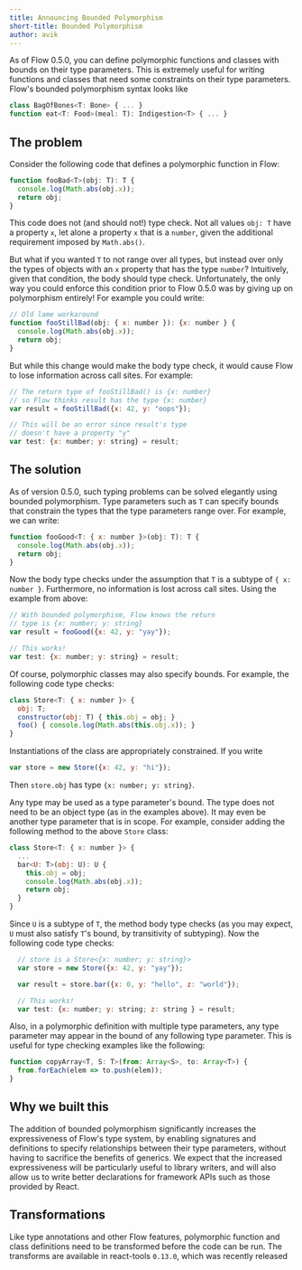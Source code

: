 ```yaml
---
title: Announcing Bounded Polymorphism
short-title: Bounded Polymorphism
author: avik
---
```


As of Flow 0.5.0, you can define polymorphic functions and classes with bounds on their type parameters. This is extremely useful for writing functions and classes that need some constraints on their type parameters. Flow's bounded polymorphism syntax looks like

```JavaScript
class BagOfBones<T: Bone> { ... }
function eat<T: Food>(meal: T): Indigestion<T> { ... }
```

## The problem

Consider the following code that defines a polymorphic function in Flow:

```JavaScript
function fooBad<T>(obj: T): T {
  console.log(Math.abs(obj.x));
  return obj;
}
```

This code does not (and should not!) type check. Not all values `obj: T` have a property `x`, let alone a property `x` that is a `number`, given the additional requirement imposed by `Math.abs()`.

<!--truncate-->

But what if you wanted `T` to not range over all types, but instead over only the types of objects with an `x` property that has the type `number`? Intuitively, given that condition, the body should type check. Unfortunately, the only way you could enforce this condition prior to Flow 0.5.0 was by giving up on polymorphism entirely! For example you could write:

```JavaScript
// Old lame workaround
function fooStillBad(obj: { x: number }): {x: number } {
  console.log(Math.abs(obj.x));
  return obj;
}
```

But while this change would make the body type check, it would cause Flow to lose information across call sites. For example:

```JavaScript
// The return type of fooStillBad() is {x: number}
// so Flow thinks result has the type {x: number}
var result = fooStillBad({x: 42, y: "oops"});

// This will be an error since result's type
// doesn't have a property "y"
var test: {x: number; y: string} = result;
```

## The solution

As of version 0.5.0, such typing problems can be solved elegantly using bounded polymorphism. Type parameters such as `T` can specify bounds that constrain the types that the type parameters range over. For example, we can write:

```JavaScript
function fooGood<T: { x: number }>(obj: T): T {
  console.log(Math.abs(obj.x));
  return obj;
}
```

Now the body type checks under the assumption that `T` is a subtype of `{ x: number }`. Furthermore, no information is lost across call sites. Using the example from above:

```JavaScript
// With bounded polymorphism, Flow knows the return
// type is {x: number; y: string}
var result = fooGood({x: 42, y: "yay"});

// This works!
var test: {x: number; y: string} = result;
```

Of course, polymorphic classes may also specify bounds. For example, the following code type checks:

```JavaScript
class Store<T: { x: number }> {
  obj: T;
  constructor(obj: T) { this.obj = obj; }
  foo() { console.log(Math.abs(this.obj.x)); }
}
```

Instantiations of the class are appropriately constrained. If you write

```JavaScript
var store = new Store({x: 42, y: "hi"});
```

Then `store.obj` has type `{x: number; y: string}`.

Any type may be used as a type parameter's bound. The type does not need to be an object type (as in the examples above). It may even be another type parameter that is in scope. For example, consider adding the following method to the above `Store` class:

```JavaScript
class Store<T: { x: number }> {
  ...
  bar<U: T>(obj: U): U {
    this.obj = obj;
    console.log(Math.abs(obj.x));
    return obj;
  }
}
```

Since `U` is a subtype of `T`, the method body type checks (as you may expect, `U` must also satisfy `T`'s bound, by transitivity of subtyping). Now the following code type checks:

```JavaScript
  // store is a Store<{x: number; y: string}>
  var store = new Store({x: 42, y: "yay"});

  var result = store.bar({x: 0, y: "hello", z: "world"});

  // This works!
  var test: {x: number; y: string; z: string } = result;
```

Also, in a polymorphic definition with multiple type parameters, any type parameter may appear in the bound of any following type parameter. This is useful for type checking examples like the following:

```JavaScript
function copyArray<T, S: T>(from: Array<S>, to: Array<T>) {
  from.forEach(elem => to.push(elem));
}
```

## Why we built this

The addition of bounded polymorphism significantly increases the expressiveness of Flow's type system, by enabling signatures and definitions to specify relationships between their type parameters, without having to sacrifice the benefits of generics. We expect that the increased expressiveness will be particularly useful to library writers, and will also allow us to write better declarations for framework APIs such as those provided by React.

## Transformations

Like type annotations and other Flow features, polymorphic function and class definitions need to be transformed before the code can be run. The transforms are available in react-tools `0.13.0`, which was recently released
